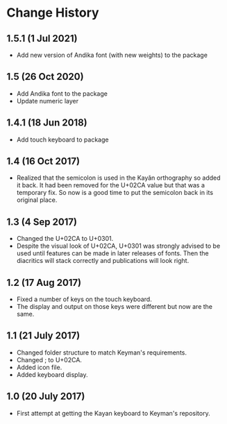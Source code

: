 ﻿Change History
=======================

1.5.1 (1 Jul 2021)
--------------------
* Add new version of Andika font (with new weights) to the package 

1.5 (26 Oct 2020)
--------------------
* Add Andika font to the package 
* Update numeric layer 

1.4.1 (18 Jun 2018)
-------------------
* Add touch keyboard to package

1.4 (16 Oct 2017)
-----------------
* Realized that the semicolon is used in the Kayǎn orthography so added it back. It had been removed for the U+02CA value but that was a temporary fix. So now is a good time to put the semicolon back in its original place.

1.3 (4 Sep 2017)
----------------
* Changed the U+02CA to U+0301.
* Despite the visual look of U+02CA, U+0301 was strongly advised to be used until features can be made in later releases of fonts. Then the diacritics will stack correctly and publications will look right.

1.2 (17 Aug 2017)
-----------------
* Fixed a number of keys on the touch keyboard. 
* The display and output on those keys were different but now are the same.

1.1 (21 July 2017)
------------------
* Changed folder structure to match Keyman's requirements.
* Changed ; to U+02CA.
* Added icon file.
* Added keyboard display.

1.0 (20 July 2017)
------------------
* First attempt at getting the Kayan keyboard to Keyman's repository.